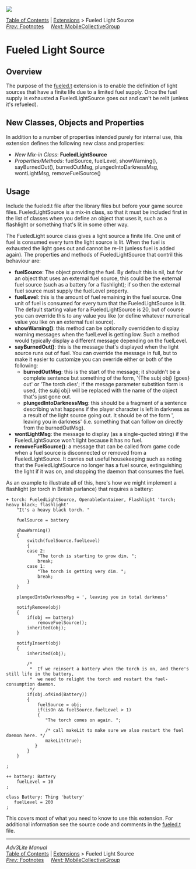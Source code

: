 ---
---
<div class="topbar">

<img src="../../docs/manual/topbar.jpg" data-border="0" />

</div>

<div class="nav">

<a href="../../docs/manual/toc.html" class="nav">Table of Contents</a> \|
<a href="../../docs/manual/extensions.html" class="nav">Extensions</a> \>
Fueled Light Source  
<span class="navnp"><a href="footnotes.html" class="nav"><em>Prev:</em> Footnotes</a>
    <a href="mobilecollectivegroup.html" class="nav"><em>Next:</em>
MobileCollectiveGroup</a>     </span>

</div>

<div class="main">

# Fueled Light Source

## Overview

The purpose of the [fueled.t](../fueled.t) extension is to enable the
definition of light sources that have a finite life due to a limited
fuel supply. Once the fuel supply is exhausted a FueledLightSource goes
out and can't be relit (unless it's refueled).

  
<span id="classes"></span>

## New Classes, Objects and Properties

In addition to a number of properties intended purely for internal use,
this extension defines the following new class and properties:

- *New Mix-in Class*: **FueledLightSource**
- *Properties/Methods*: <span class="code">fuelSource</span>,
  <span class="code">fuelLevel</span>,
  <span class="code">showWarning()</span>,
  <span class="code">sayBurnedOut()</span>,
  <span class="code">burnedOutMsg</span>,
  <span class="code">plungedIntoDarknessMsg</span>,
  <span class="code">wontLightMsg</span>,
  <span class="code">removeFuelSource()</span>

  
<span id="usage"></span>

## Usage

Include the fueled.t file after the library files but before your game
source files. FueledLightSource is a mix-in class, so that it must be
included first in the list of classes when you define an object that
uses it, such as a flashlight or something that's lit in some other way.

The FueledLight source class gives a light source a finite life. One
unit of fuel is consumed every turn the light source is lit. When the
fuel is exhausted the light goes out and cannot be re-lit (unless fuel
is added again). The properties and methods of FueledLightSource that
contril this behaviour are:

- **fuelSource**: The object providing the fuel. By default this is nil,
  but for an object that uses an external fuel source, this could be the
  external fuel source (such as a battery for a flashlight); if so then
  the external fuel source must supply the
  <span class="code">fuelLevel</span> property.
- **fuelLevel**: this is the amount of fuel remaining in the fuel
  source. One unit of fuel is consumed for every turn that the
  FueledLightSource is lit. The default starting value for a
  FueledLightSource is 20, but of course you can override this to any
  value you like (or define whatever numerical value you like on an
  external fuel source).
- **showWarning()**: this method can be optionally overridden to display
  warning messages when the fuelLevel is getting low. Such a method
  would typically display a different message depending on the
  fuelLevel.
- **sayBurnedOut()**: this is the message that's displayed when the
  light source runs out of fuel. You can override the message in full,
  but to make it easier to customize you can override either or both of
  the following:
  - **burnedOutMsg**: this is the start of the message; it shouldn't be
    a complete sentence but something of the form, '{The subj obj}
    {goes} out' or 'The torch dies'; if the mesage parameter substition
    form is used, <span class="code">{the subj obj}</span> will be
    replaced with the name of the object that's just gone out.
  - **plungedIntoDarknessMsg**: this should be a fragment of a sentence
    describing what happens if the player character is left in darkness
    as a result of the light source going out. It should be of the form
    ', leaving you in darkness' (i.e. something that can follow on
    directly from the <span class="code">burnedOutMsg</span>).
- **wontLightMsg**: the message to display (as a single-quoted string)
  if the FueledLightSource won't light because it has no fuel.
- **removeFuelSource()**: a message that can be called from game code
  when a fuel source is disconnected or removed from a
  FueledLightSource. It carries out useful housekeeping such as noting
  that the FueledLightSource no longer has a fuel source, extinguishing
  the light if it was on, and stopping the daemon that consumes the
  fuel.

As an example to illustrate all of this, here's how we might implement a
flashlight (or torch in British parlance) that requires a battery:

<div class="code">

    + torch: FueledLightSource, OpenableContainer, Flashlight 'torch; heavy black; flashlight'
        "It's a heavy black torch. "
        
        fuelSource = battery
        
        showWarning()
        {
            switch(fuelSource.fuelLevel)
            {
            case 2:
                "The torch is starting to grow dim. ";
                break;
            case 1:
                "The torch is getting very dim. ";
                break;
            }
        }
        
        plungedIntoDarknessMsg = ', leaving you in total darkness'
        
        notifyRemove(obj)
        {
            if(obj == battery)
                removeFuelSource();
            inherited(obj);            
        }
        
        notifyInsert(obj)
        {
            inherited(obj);
            
            /* 
             *  If we reinsert a battery when the torch is on, and there's still life in the battery,
             *  we need to relight the torch and restart the fuel-consumption daemon. 
             */
            if(obj.ofKind(Battery))
            {
                fuelSource = obj;
                if(isOn && fuelSource.fuelLevel > 1)
                {
                   "The torch comes on again. ";
                
                   /* call makeLit to make sure we also restart the fuel daemon here. */
                   makeLit(true); 
               }
            }
        }
            
    ;

    ++ battery: Battery 
        fuelLevel = 10    
    ;

    class Battery: Thing 'battery'
       fuelLevel = 200
    ;

</div>

This covers most of what you need to know to use this extension. For
additional information see the source code and comments in the
[fueled.t](../fueled.t) file.

</div>

------------------------------------------------------------------------

<div class="navb">

*Adv3Lite Manual*  
<a href="../../docs/manual/toc.html" class="nav">Table of Contents</a> \|
<a href="../../docs/manual/extensions.html" class="nav">Extensions</a> \>
Fueled Light Source  
<span class="navnp"><a href="footnotes.html" class="nav"><em>Prev:</em> Footnotes</a>
    <a href="mobilecollectivegroup.html" class="nav"><em>Next:</em>
MobileCollectiveGroup</a>     </span>

</div>
